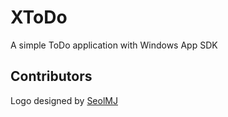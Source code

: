 # XToDo
A simple ToDo application with Windows App SDK

## Contributors
Logo designed by [SeolMJ](https://github.com/SeolMJ)
